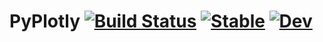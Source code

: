 # PyPlotly [![Build Status](https://github.com/terasakisatoshi/PyPlotly.jl/actions/workflows/CI.yml/badge.svg?branch=main)](https://github.com/terasakisatoshi/PyPlotly.jl/actions/workflows/CI.yml?query=branch%3Amain) [![Stable](https://img.shields.io/badge/docs-stable-blue.svg)](https://terasakisatoshi.github.io/PyPlotly.jl/stable) [![Dev](https://img.shields.io/badge/docs-dev-blue.svg)](https://terasakisatoshi.github.io/PyPlotly.jl/dev)

